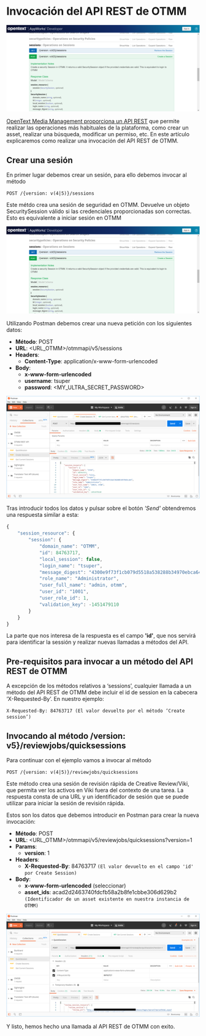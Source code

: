 # Invocación del API REST de OTMM

![Invocación del API REST de OTMM](images/OTMM-REST_API-create-session-documentation-570x255.png "Invocación del API REST de OTMM")

[OpenText Media Management proporciona un API REST](https://developer.opentext.com/webaccess/#url=%2Fawd%2Fresources%2Fapis%2Fmedia-manager-v5&tab=501)  que permite realizar las operaciones más habituales de la plataforma, como crear un asset, realizar una búsqueda, modificar un permiso, etc. En este artículo explicaremos como realizar una invocación del API REST de OTMM.

## Crear una sesión
En primer lugar debemos crear un sesión, para ello debemos invocar al método

```
POST /{version: v(4|5)}/sessions
```

Este métdo crea una sesión de seguridad en OTMM. Devuelve un objeto SecuritySession válido si las credenciales proporcionadas son correctas. Esto es equivalente a iniciar sesión en OTMM

![OTMM REST API createsession documentation](images/OTMM-REST_API-create-session-documentation.png "OTMM REST API createsession documentation")

Utilizando Postman debemos crear una nueva petición con los siguientes datos:

   - **Método**: POST
   - **URL**: <URL_OTMM>/otmmapi/v5/sessions
   - **Headers**:
      - **Content-Type**: application/x-www-form-urlencoded
   - **Body**:
      - **x-www-form-urlencoded**
      - **username**: tsuper
      - **password**: <MY_ULTRA_SECRET_PASSWORD>

![OTMM REST API createsession](images/OTMM-REST_API-create-session.png "OTMM REST API createsession")

Tras introducir todos los datos y pulsar sobre el botón *'Send'* obtendremos una respuesta similar a esta:

```JavaScript
{
    "session_resource": {
        "session": {
            "domain_name": "OTMM",
            "id": 84763717,
            "local_session": false,
            "login_name": "tsuper",
            "message_digest": "4300e9f73f1cb079d5518a538288b34970ebca64",
            "role_name": "Administrator",
            "user_full_name": "admin, otmm",
            "user_id": "1001",
            "user_role_id": 1,
            "validation_key": -1451479110
        }
    }
}
```

La parte que nos interesa de la respuesta es el campo **'id'**, que nos servirá para identificar la sessión y realizar nuevas llamadas a métodos del API.

## Pre-requisitos para invocar a un método del API REST de OTMM
A excepción de los métodos  relativos a ‘sessions’, cualquier llamada a un método del API REST de OTMM debe incluir el id de session en la cabecera ‘X-Requested-By’. En nuestro ejemplo:

```
X-Requested-By: 84763717 (El valor devuelto por el método ‘Create session’)
```

## Invocando al método /version: v5}/reviewjobs/quicksessions

Para continuar con el ejemplo vamos a invocar al método

```
POST /{version: v(4|5)}/reviewjobs/quicksessions
```

Este método crea una sesión de revisión rápida de Creative Review/Viki, que permita ver los activos en Viki fuera del contexto de una tarea. La respuesta consta de una URL y un identificador de sesión que se puede utilizar para iniciar la sesión de revisión rápida.

Estos son los datos que debemos introducir en Postman para crear la nueva invocación:

   - **Método**: POST
   - **URL**: <URL_OTMM>/otmmapi/v5/reviewjobs/quicksessions?version=1
   - **Params**:
      - **version**: 1
   - **Headers**:
      - **X-Requested-By**: 84763717 `(El valor devuelto en el campo 'id' por Create Session)`
   - **Body**:
      - **x-www-form-urlencoded** (seleccionar)
      - **asset_ids**: acad2d2463740fdcfb58a2b8fe1cbbe306d629b2 `(Identificador de un asset existente en nuestra instancia de OTMM)`

![OTMM REST API reviewjobs quicksession](images/OTMM-REST_API-reviewjobs-quicksession.png "OTMM REST API reviewjobs quicksession")


Y listo, hemos hecho una llamada al API REST de OTMM con exito.

 
